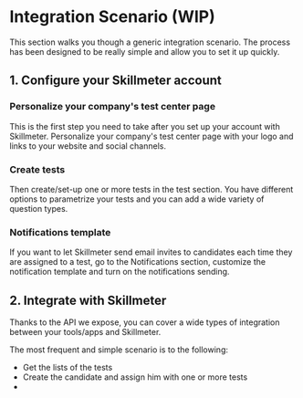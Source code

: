 # Integration Scenario (WIP)

This section walks you though a generic integration scenario.
The process has been designed to be really simple and allow you to set it up quickly.  

## 1. Configure your Skillmeter account
### Personalize your company's test center page
This is the first step you need to take after you set up your account with Skillmeter.   Personalize your company's test center page with your logo and links to your website and social channels.

### Create tests
Then create/set-up one or more tests in the test section.  You have different options to parametrize your tests and you can add a wide variety of question types.

### Notifications template
If you want to let Skillmeter send email invites to  candidates each time they are assigned to a test, go to the Notifications section, customize the notification template and turn on the notifications sending.

## 2. Integrate with Skillmeter

Thanks to the API we expose, you can cover a wide types of integration between your tools/apps and Skillmeter.

The most frequent and simple scenario is to the following:
- Get the lists of the tests
- Create the candidate and assign him with one or more tests
- 

